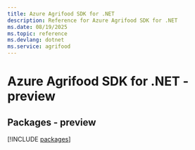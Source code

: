 ```yaml
---
title: Azure Agrifood SDK for .NET
description: Reference for Azure Agrifood SDK for .NET
ms.date: 08/19/2025
ms.topic: reference
ms.devlang: dotnet
ms.service: agrifood
---
```

# Azure Agrifood SDK for .NET - preview
## Packages - preview
[!INCLUDE [packages](agrifood-index.md)]